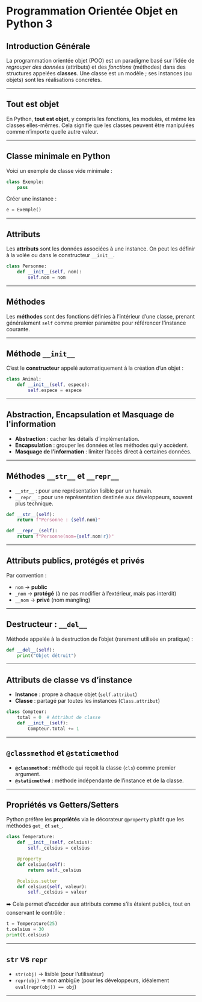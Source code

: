 # Programmation Orientée Objet en Python 3

## Introduction Générale

La programmation orientée objet (POO) est un paradigme basé sur l’idée de *regrouper des données* (attributs) et des *fonctions* (méthodes) dans des structures appelées **classes**. Une classe est un modèle ; ses instances (ou objets) sont les réalisations concrètes.

---

## Tout est objet

En Python, **tout est objet**, y compris les fonctions, les modules, et même les classes elles-mêmes. Cela signifie que les classes peuvent être manipulées comme n’importe quelle autre valeur.

---

## Classe minimale en Python

Voici un exemple de classe vide minimale :

```python
class Exemple:
    pass
```

Créer une instance :

```python
e = Exemple()
```

---

## Attributs

Les **attributs** sont les données associées à une instance. On peut les définir à la volée ou dans le constructeur `__init__`.

```python
class Personne:
    def __init__(self, nom):
        self.nom = nom
```

---

## Méthodes

Les **méthodes** sont des fonctions définies à l’intérieur d’une classe, prenant généralement `self` comme premier paramètre pour référencer l’instance courante.

---

## Méthode `__init__`

C’est le **constructeur** appelé automatiquement à la création d’un objet :

```python
class Animal:
    def __init__(self, espece):
        self.espece = espece
```

---

## Abstraction, Encapsulation et Masquage de l'information

- **Abstraction** : cacher les détails d’implémentation.
- **Encapsulation** : grouper les données et les méthodes qui y accèdent.
- **Masquage de l’information** : limiter l’accès direct à certaines données.

---

## Méthodes `__str__` et `__repr__`

- `__str__` : pour une représentation lisible par un humain.
- `__repr__` : pour une représentation destinée aux développeurs, souvent plus technique.

```python
def __str__(self):
    return f"Personne : {self.nom}"

def __repr__(self):
    return f"Personne(nom={self.nom!r})"
```

---

## Attributs publics, protégés et privés

Par convention :

- `nom` → **public**
- `_nom` → **protégé** (à ne pas modifier à l’extérieur, mais pas interdit)
- `__nom` → **privé** (nom mangling)

---

## Destructeur : `__del__`

Méthode appelée à la destruction de l’objet (rarement utilisée en pratique) :

```python
def __del__(self):
    print("Objet détruit")
```

---

## Attributs de classe vs d’instance

- **Instance** : propre à chaque objet (`self.attribut`)
- **Classe** : partagé par toutes les instances (`Class.attribut`)

```python
class Compteur:
    total = 0  # Attribut de classe
    def __init__(self):
        Compteur.total += 1
```

---

## `@classmethod` et `@staticmethod`

- **`@classmethod`** : méthode qui reçoit la classe (`cls`) comme premier argument.
- **`@staticmethod`** : méthode indépendante de l’instance et de la classe.

---

## Propriétés vs Getters/Setters

Python préfère les **propriétés** via le décorateur `@property` plutôt que les méthodes `get_` et `set_`.

```python
class Temperature:
    def __init__(self, celsius):
        self._celsius = celsius

    @property
    def celsius(self):
        return self._celsius

    @celsius.setter
    def celsius(self, valeur):
        self._celsius = valeur
```

➡️ Cela permet d’accéder aux attributs comme s’ils étaient publics, tout en conservant le contrôle :

```python
t = Temperature(25)
t.celsius = 30
print(t.celsius)
```

---

## `str` vs `repr`

- `str(obj)` → lisible (pour l’utilisateur)
- `repr(obj)` → non ambigüe (pour les développeurs, idéalement `eval(repr(obj)) == obj`)

---
